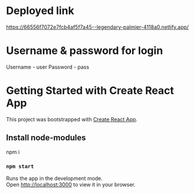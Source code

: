 # Deployed link

https://66556f7072e7fcb4af5f7a45--legendary-palmier-4118a0.netlify.app/

# Username & password for login 

Username - user
Password - pass

# Getting Started with Create React App

This project was bootstrapped with [Create React App](https://github.com/facebook/create-react-app).

## Install node-modules

npm i

### `npm start`

Runs the app in the development mode.\
Open [http://localhost:3000](http://localhost:3000) to view it in your browser.
